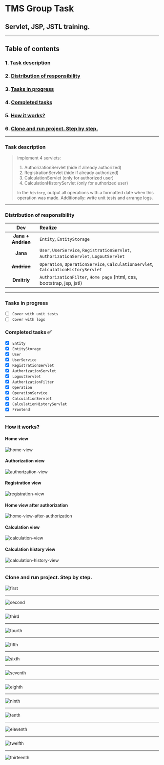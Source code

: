 # TMS Group Task

## Servlet, JSP, JSTL training.

--- 

## Table of contents

### 1. [Task description](https://github.com/IvanHayel/TMS_Group_2_Task#task-description)

### 2. [Distribution of responsibility](https://github.com/IvanHayel/TMS_Group_2_Task#distribution-of-responsibility)

### 3. [Tasks in progress](https://github.com/IvanHayel/TMS_Group_2_Task#tasks-in-progress)

### 4. [Completed tasks](https://github.com/IvanHayel/TMS_Group_2_Task#completed-tasks-)

### 5. [How it works?]()

### 6. [Clone and run project. Step by step.](https://github.com/IvanHayel/TMS_Group_2_Task#clone-and-run-project-step-by-step)

--- 

### Task description

> Implement 4 servlets:
> 1) AuthorizationServlet (hide if already authorized)
> 2) RegistrationServlet (hide if already authorized)
> 3) CalculationServlet (only for authorized user)
> 4) CalculationHistoryServlet (only for authorized user)
>
> In the `history`, output all operations with a formatted date when this operation was made.
> Additionally: write unit tests and arrange logs.

---

### Distribution of responsibility

|        **Dev**         | **Realize**                                                                           |
|:----------------------:|:--------------------------------------------------------------------------------------|
| **Jana + ~~Andrian~~** | `Entity`, `EntityStorage`                                                             |
|        **Jana**        | `User`, `UserService`, `RegistrationServlet`, `AuthorizationServlet`, `LogoutServlet` |
|    **~~Andrian~~**     | `Operation`, `OperationService`, `CalculationServlet`, `CalculationHistoryServlet`    |
|      **Dmitriy**       | `AuthorizationFilter`, `Home page` (html, css, bootstrap, jsp, jstl)                  |

---

### Tasks in progress

- [ ] `Cover with unit tests`
- [ ] `Cover with logs`

### Completed tasks ✅

- [X] `Entity`
- [X] `EntityStorage`
- [X] `User`
- [X] `UserService`
- [X] `RegistrationServlet`
- [X] `AuthorizationServlet`
- [X] `LogoutServlet`
- [X] `AuthorizationFilter`
- [X] `Operation`
- [X] `OperationService`
- [X] `CalculationServlet`
- [X] `CalculationHistoryServlet`
- [X] `Frontend`

---

### How it works?

#### Home view

![home-view](screenshots/home-view.png)

#### Authorization view

![authorization-view](screenshots/authorization-view.png)

#### Registration view

![registration-view](screenshots/registration-view.png)

#### Home view after authorization

![home-view-after-authorization](screenshots/authorized-home-view.png)

#### Calculation view

![calculation-view](screenshots/calculation-view.png)

#### Calculation history view

![calculation-history-view](screenshots/calculation-history-view.png)

---

### Clone and run project. Step by step.

![first](https://github.com/IvanHayel/TMS_Group_2_Task/blob/master/instructions/clone-run-instruction/first.png)

---

![second](https://github.com/IvanHayel/TMS_Group_2_Task/blob/master/instructions/clone-run-instruction/second.png)

---

![third](https://github.com/IvanHayel/TMS_Group_2_Task/blob/master/instructions/clone-run-instruction/third.png)

---

![fourth](https://github.com/IvanHayel/TMS_Group_2_Task/blob/master/instructions/clone-run-instruction/fourth.png)

---

![fifth](https://github.com/IvanHayel/TMS_Group_2_Task/blob/master/instructions/clone-run-instruction/fifth.png)

---

![sixth](https://github.com/IvanHayel/TMS_Group_2_Task/blob/master/instructions/clone-run-instruction/sixth.png)

---

![seventh](https://github.com/IvanHayel/TMS_Group_2_Task/blob/master/instructions/clone-run-instruction/seventh.png)

---

![eighth](https://github.com/IvanHayel/TMS_Group_2_Task/blob/master/instructions/clone-run-instruction/eighth.png)

---

![ninth](https://github.com/IvanHayel/TMS_Group_2_Task/blob/master/instructions/clone-run-instruction/ninth.png)

---

![tenth](https://github.com/IvanHayel/TMS_Group_2_Task/blob/master/instructions/clone-run-instruction/tenth.png)

---

![eleventh](https://github.com/IvanHayel/TMS_Group_2_Task/blob/master/instructions/clone-run-instruction/eleventh.png)

---

![twelfth](https://github.com/IvanHayel/TMS_Group_2_Task/blob/master/instructions/clone-run-instruction/twelfth.png)

---

![thirteenth](https://github.com/IvanHayel/TMS_Group_2_Task/blob/master/instructions/clone-run-instruction/thirteenth.png)